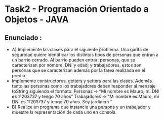 # Task2 - Programación Orientado a Objetos - JAVA

## Enunciado :
 - A) Implemente las clases para el siguiente problema. Una garita de seguridad quiere identificar los distintos tipos de personas que entran a un barrio
   cerrado. Al barrio pueden entrar: personas, que se caracterizan por nombre, DNI y edad; y trabajadores, estos son personas que se caracterizan además por la tarea realizada en el predio.
 - Implemente constructores, getters y setters para las clases. Además tanto las personas
   como los trabajadores deben responder al mensaje toString siguiendo el formato:
   Personas -> “Mi nombre es Mauro, mi DNI es 11203737 y tengo 70 años”
   Trabajadores -> “Mi nombre es Mauro, mi DNI es 11203737 y tengo 70 años. Soy jardinero.”
 - B) Realice un programa que instancie una persona y un trabajador y muestre la representación de cada uno en consola.